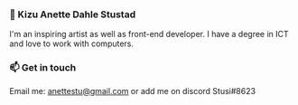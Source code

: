 ### 👋 Kizu Anette Dahle Stustad<br>
I'm an inspiring artist as well as front-end developer. I have a degree in ICT and love to work with computers. 
### 📫 Get in touch
Email me: anettestu@gmail.com or add me on discord Stusi#8623
